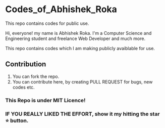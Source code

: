 # Codes_of_Abhishek_Roka

This repo contains codes for public use.

Hi, everyone! my name is Abhishek Roka. I'm a Computer Science and Engineering student and freelance Web Developer and much more.

This repo contains codes which I am making publicly avaiblable for use.




## Contribution
1. You can fork the repo.
2. You can contribute here, by creating PULL REQUEST for bugs, new codes etc.


### This Repo is under **MIT Licence**!

### IF YOU REALLY LIKED THE EFFORT, show it my hitting the star :star: button. 
 

